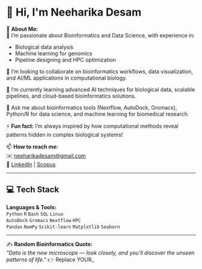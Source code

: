 # 👋 Hi, I'm Neeharika Desam  

💫 **About Me:**  
🔬 I’m passionate about Bioinformatics and Data Science, with experience in:  
- Biological data analysis  
- Machine learning for genomics  
- Pipeline designing and HPC optimization  

🤝 I’m looking to collaborate on bioinformatics workflows, data visualization, and AI/ML applications in computational biology.  

🌱 I’m currently learning advanced AI techniques for biological data, scalable pipelines, and cloud-based bioinformatics solutions.  

💬 Ask me about bioinformatics tools (Nextflow, AutoDock, Gromacs), Python/R for data science, and machine learning for biomedical research.  

⚡ **Fun fact:** I’m always inspired by how computational methods reveal patterns hidden in complex biological systems!  

📫 **How to reach me:**  
✉️ [neeharikadesam@gmail.com](mailto:neeharikadesam@gmail.com)  
🔗 [LinkedIn](https://uk.linkedin.com/in/neeharika-desam) | [Scopus](https://www.scopus.com/authid/detail.uri?authorId=57211598816)

---

## 💻 **Tech Stack**
**Languages & Tools:**  
`Python` `R` `Bash` `SQL` `Linux`  
`AutoDock` `Gromacs` `Nextflow` `HPC`  
`Pandas` `NumPy` `Scikit-learn` `Matplotlib` `Seaborn`  

---

✍️ **Random Bioinformatics Quote:**  
*"Data is the new microscope — look closely, and you’ll discover the unseen patterns of life."*
👉 Replace YOUR_

<!---
neeharika-6/neeharika-6 is a ✨ special ✨ repository because its `README.md` (this file) appears on your GitHub profile.
You can click the Preview link to take a look at your changes.
--->
